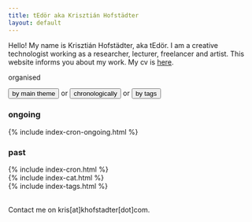 ```yaml
---
title: tEdör aka Krisztián Hofstädter
layout: default
---
```

Hello! My name is Krisztián Hofstädter, aka tEdör. I am a creative technologist working as a researcher, lecturer, freelancer and artist. This website informs you about my work. My cv is [here](https://khofstadter.com/assets/doc/KHofstader-CV.pdf).

<div class="tab">
  organised
  
  <button class="tablinks" onclick="openCity(event, 'categories')">by main theme</button>
  or 
  <button class="tablinks" onclick="openCity(event, 'time')" id="defaultOpen" >chronologically</button> or 
  <button class="tablinks" onclick="openCity(event, 'tags')">by tags</button>
  
</div>

<div id="time" class="tabcontent">
  <h3>ongoing</h3>
  {% include index-cron-ongoing.html %}
  <h3>past</h3>
  {% include index-cron.html %}
</div>

<div id="categories" class="tabcontent">
  {% include index-cat.html %}
</div>

<div id="tags" class="tabcontent">
  {% include index-tags.html %}
</div>

<br>

Contact me on kris[at]khofstadter[dot]com.

<br>

<script>
function openCity(evt, cityName) {
    var i, tabcontent, tablinks;
    tabcontent = document.getElementsByClassName("tabcontent");
    for (i = 0; i < tabcontent.length; i++) {
        tabcontent[i].style.display = "none";
    }
    tablinks = document.getElementsByClassName("tablinks");
    for (i = 0; i < tablinks.length; i++) {
        tablinks[i].className = tablinks[i].className.replace(" active", "");
    }
    document.getElementById(cityName).style.display = "block";
    evt.currentTarget.className += " active";
}

// Get the element with id="defaultOpen" and click on it
document.getElementById("defaultOpen").click();
</script>
